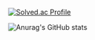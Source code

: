 [![Solved.ac Profile](http://mazassumnida.wtf/api/generate_badge?boj=lesserpanda)](https://solved.ac/lesserpanda)

![Anurag's GitHub stats](https://github-readme-stats.vercel.app/api?username=kingmin-1225&show_icons=true&theme=dark)
<!--
**lesserpanda1225/lesserpanda1225** is a ✨ _special_ ✨ repository because its `README.md` (this file) appears on your GitHub profile.

Here are some ideas to get you started:

- 🔭 I’m currently working on ...
- 🌱 I’m currently learning ...
- 👯 I’m looking to collaborate on ...
- 🤔 I’m looking for help with ...
- 💬 Ask me about ...
- 📫 How to reach me: ...
- 😄 Pronouns: ...
- ⚡ Fun fact: ...
-->
